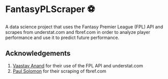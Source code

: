 # FantasyPLScraper :soccer:

A data science project that uses the Fantasy Premier League (FPL) API and scrapes from understat.com and fbref.com in order to analyze player performance and use it to predict future performance.

## Acknowledgements
1. [Vaastav Anand](https://github.com/vaastav/Fantasy-Premier-League) for their use of the FPL API and understat.com 
2. [Paul Solomon](https://github.com/solpaul/fpl-prediction) for their scraping of fbref.com
